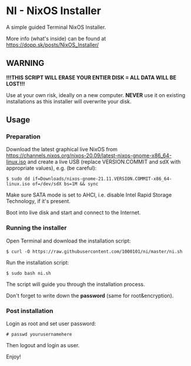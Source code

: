 # NI - NixOS Installer
A simple guided Terminal NixOS Installer.

More info (what's inside) can be found at https://dopp.sk/posts/NixOS_Installer/

## WARNING
**!!!THIS SCRIPT WILL ERASE YOUR ENTIER DISK = ALL DATA WILL BE LOST!!!**


Use at your own risk, ideally on a new computer. **NEVER** use it on existing installations as this
installer will overwrite your disk.

## Usage

### Preparation
Download the latest graphical live NixOS from https://channels.nixos.org/nixos-20.09/latest-nixos-gnome-x86_64-linux.iso
and create a live USB (replace VERSION.COMMIT and sdX with appropriate values), e.g. (be careful):

```$ sudo dd if=Downloads/nixos-gnome-21.11.VERSION.COMMIT-x86_64-linux.iso of=/dev/sdX bs=1M && sync```

Make sure SATA mode is set to AHCI, i.e. disable Intel Rapid Storage Technology, if it's present.

Boot into live disk and start and connect to the Internet.

### Running the installer
Open Terminal and download the installation script:

```$ curl -O https://raw.githubusercontent.com/1000101/ni/master/ni.sh```

Run the installation script:

```$ sudo bash ni.sh```

The script will guide you through the installation process.

Don't forget to write down the **password** (same for root&encryption).

### Post installation

Login as root and set user password:

```# passwd yourusernamehere```

Then logout and login as user.

Enjoy!